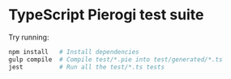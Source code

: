 # TypeScript Pierogi test suite

Try running:

```ps1
npm install   # Install dependencies
gulp compile  # Compile test/*.pie into test/generated/*.ts
jest          # Run all the test/*.ts tests
```
